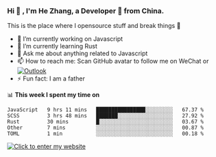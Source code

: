 ### Hi 👋 , I'm He Zhang, a Developer 🚀 from China.

This is the place where I opensource stuff and break things :rofl:

- 🔭  I’m currently working on Javascript
- 🌱  I’m currently learning Rust
- 💬  Ask me about anything related to Javascript
- 📫  How to reach me: Scan GitHub avatar to follow me on WeChat or [![Outlook](https://img.shields.io/badge/-Outlook-0078D4?style=flat&logo=Microsoft-Outlook&logoColor=white)](mailto:link@zhanghe.cool)
- ⚡  Fun fact: I am a father

📊 **This week I spent my time on**
<!--START_SECTION:waka-->
```text
JavaScript   9 hrs 11 mins   ████████████████░░░░░░░░░   67.37 % 
SCSS         3 hrs 48 mins   ███████░░░░░░░░░░░░░░░░░░   27.92 % 
Rust         30 mins         █░░░░░░░░░░░░░░░░░░░░░░░░   03.67 % 
Other        7 mins          ░░░░░░░░░░░░░░░░░░░░░░░░░   00.87 % 
TOML         1 min           ░░░░░░░░░░░░░░░░░░░░░░░░░   00.18 %
```
<!--END_SECTION:waka-->

[![Click to enter my website](https://cdn.jsdelivr.net/gh/zhanghecool/assets/images/gif/zhanghecools.gif)](https://zhanghe.cool)
